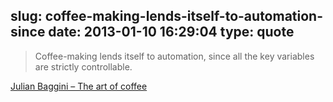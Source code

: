 slug: coffee-making-lends-itself-to-automation-since
date: 2013-01-10 16:29:04
type: quote
---

> Coffee-making lends itself to automation, since all the key variables are strictly controllable.

[Julian Baggini – The art of coffee](http://www.aeonmagazine.com/being-human/julian-baggini-coffee-artisans/)
